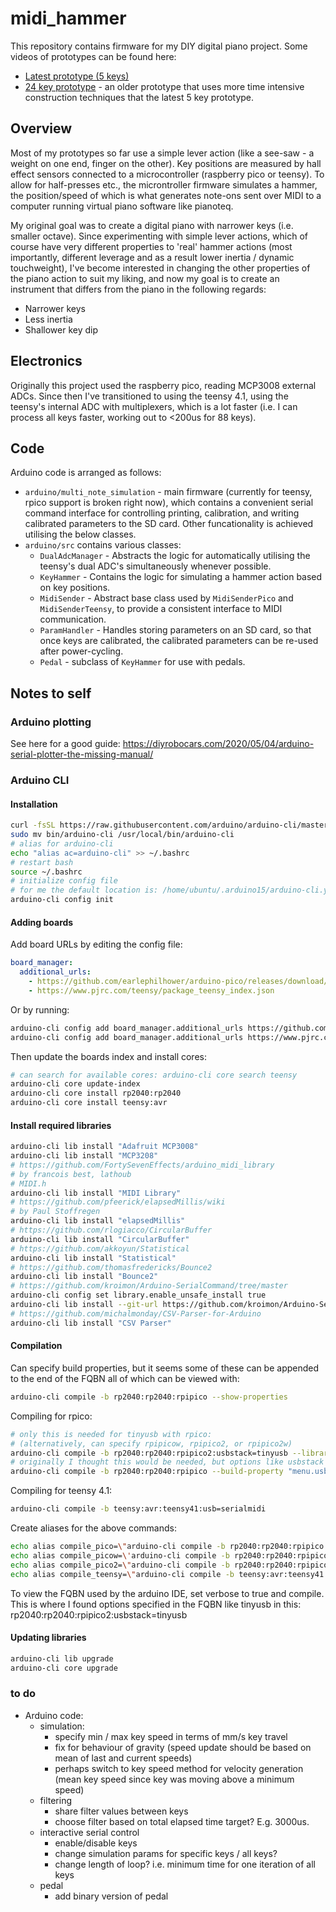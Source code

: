 # midi_hammer
This repository contains firmware for my DIY digital piano project. Some videos of prototypes can be found here:  
- [Latest prototype (5 keys)](https://youtu.be/U8PAwi5l6Sw)
- [24 key prototype](https://youtu.be/tgWXtYCHDI4) - an older prototype that uses more time intensive construction techniques that the latest 5 key prototype.

## Overview
Most of my prototypes so far use a simple lever action (like a see-saw - a weight on one end, finger on the other). Key positions are measured by hall effect sensors connected to a microcontroller (raspberry pico or teensy). To allow for half-presses etc., the microntroller firmware simulates a hammer, the position/speed of which is what generates note-ons sent over MIDI to a computer running virtual piano software like pianoteq.  

My original goal was to create a digital piano with narrower keys (i.e. smaller octave). Since experimenting with simple lever actions, which of course have very different properties to 'real' hammer actions (most importantly, different leverage and as a result lower inertia / dynamic touchweight), I've become interested in changing the other properties of the piano action to suit my liking, and now my goal is to create an instrument that differs from the piano in the following regards:  
- Narrower keys
- Less inertia
- Shallower key dip  

## Electronics
Originally this project used the raspberry pico, reading MCP3008 external ADCs. Since then I've transitioned to using the teensy 4.1, using the teensy's internal ADC with multiplexers, which is a lot faster (i.e. I can process all keys faster, working out to <200us for 88 keys).  

## Code
Arduino code is arranged as follows:
- `arduino/multi_note_simulation` - main firmware (currently for teensy, rpico support is broken right now), which contains a convenient serial command interface for controlling printing, calibration, and writing calibrated parameters to the SD card. Other funcationality is achieved utilising the below classes.  
- `arduino/src` contains various classes:
  - `DualAdcManager` - Abstracts the logic for automatically utilising the teensy's dual ADC's simultaneously whenever possible.
  - `KeyHammer` - Contains the logic for simulating a hammer action based on key positions. 
  - `MidiSender` - Abstract base class used by `MidiSenderPico` and `MidiSenderTeensy`, to provide a consistent interface to  MIDI communication.
  - `ParamHandler` - Handles storing parameters on an SD card, so that once keys are calibrated, the calibrated parameters can be re-used after power-cycling.
  - `Pedal` - subclass of `KeyHammer` for use with pedals. 

## Notes to self
### Arduino plotting
See here for a good guide: https://diyrobocars.com/2020/05/04/arduino-serial-plotter-the-missing-manual/  

### Arduino CLI
#### Installation
```sh
curl -fsSL https://raw.githubusercontent.com/arduino/arduino-cli/master/install.sh | sh
sudo mv bin/arduino-cli /usr/local/bin/arduino-cli
# alias for arduino-cli
echo "alias ac=arduino-cli" >> ~/.bashrc
# restart bash
source ~/.bashrc
# initialize config file
# for me the default location is: /home/ubuntu/.arduino15/arduino-cli.yaml
arduino-cli config init

```
#### Adding boards
Add board URLs by editing the config file:
```yaml
board_manager:
  additional_urls:
    - https://github.com/earlephilhower/arduino-pico/releases/download/global/package_rp2040_index.json
    - https://www.pjrc.com/teensy/package_teensy_index.json
```
Or by running:
```sh
arduino-cli config add board_manager.additional_urls https://github.com/earlephilhower/arduino-pico/releases/download/global/package_rp2040_index.json
arduino-cli config add board_manager.additional_urls https://www.pjrc.com/teensy/package_teensy_index.json
```

Then update the boards index and install cores:
```sh
# can search for available cores: arduino-cli core search teensy
arduino-cli core update-index
arduino-cli core install rp2040:rp2040
arduino-cli core install teensy:avr
```

#### Install required libraries
```sh
arduino-cli lib install "Adafruit MCP3008"
arduino-cli lib install "MCP3208"
# https://github.com/FortySevenEffects/arduino_midi_library
# by francois best, lathoub
# MIDI.h
arduino-cli lib install "MIDI Library"
# https://github.com/pfeerick/elapsedMillis/wiki
# by Paul Stoffregen
arduino-cli lib install "elapsedMillis"
# https://github.com/rlogiacco/CircularBuffer
arduino-cli lib install "CircularBuffer"
# https://github.com/akkoyun/Statistical
arduino-cli lib install "Statistical"
# https://github.com/thomasfredericks/Bounce2
arduino-cli lib install "Bounce2"
# https://github.com/kroimon/Arduino-SerialCommand/tree/master
arduino-cli config set library.enable_unsafe_install true
arduino-cli lib install --git-url https://github.com/kroimon/Arduino-SerialCommand.git
# https://github.com/michalmonday/CSV-Parser-for-Arduino
arduino-cli lib install "CSV Parser"
```

#### Compilation
Can specify build properties, but it seems some of these can be appended to the end of the FQBN all of which can be viewed with:
```sh
arduino-cli compile -b rp2040:rp2040:rpipico --show-properties
```

Compiling for rpico:
```sh
# only this is needed for tinyusb with rpico:
# (alternatively, can specify rpipicow, rpipico2, or rpipico2w)
arduino-cli compile -b rp2040:rp2040:rpipico2:usbstack=tinyusb --library ../src
# originally I thought this would be needed, but options like usbstack and overclocking seem to be specified as part of the fqbn instead:
arduino-cli compile -b rp2040:rp2040:rpipico --build-property "menu.usbstack.tinyusb=\"Adafruit TinyUSB\"" --build-property "menu.usbstack.tinyusb.build.usbstack_flags=-DUSE_TINYUSB \"-I/home/ubuntu/.arduino15/packages/rp2040/hardware/rp2040/4.4.0/libraries/Adafruit_TinyUSB_Arduino/src/arduino\""
```

Compiling for teensy 4.1:
```sh
arduino-cli compile -b teensy:avr:teensy41:usb=serialmidi
```

Create aliases for the above commands:
```sh
echo alias compile_pico=\"arduino-cli compile -b rp2040:rp2040:rpipico:usbstack=tinyusb --library ../src\" >> ~/.bashrc
echo alias compile_picow=\'arduino-cli compile -b rp2040:rp2040:rpipicow:usbstack=tinyusb --library ../src\" >> ~/.bashrc
echo alias compile_pico2=\"arduino-cli compile -b rp2040:rp2040:rpipico2:usbstack=tinyusb --library ../src\" >> ~/.bashrc
echo alias compile_teensy=\"arduino-cli compile -b teensy:avr:teensy41:usb=serialmidi --library ../src\" >> ~/.bashrc
```

To view the FQBN used by the arduino IDE, set verbose to true and compile. This is where I found options specified in the FQBN like tinyusb in this: rp2040:rp2040:rpipico2:usbstack=tinyusb

#### Updating libraries
```sh
arduino-cli lib upgrade
arduino-cli core upgrade
```

### to do
- Arduino code:
  - simulation:
    - specify min / max key speed in terms of mm/s key travel
    - fix for behaviour of gravity (speed update should be based on mean of last and current speeds)
    - perhaps switch to key speed method for velocity generation (mean key speed since key was moving above a minimum speed)
  - filtering
    - share filter values between keys
    - choose filter based on total elapsed time target? E.g. 3000us.
  - interactive serial control
    - enable/disable keys
    - change simulation params for specific keys / all keys? 
    - change length of loop? i.e. minimum time for one iteration of all keys
  - pedal
    - add binary version of pedal

